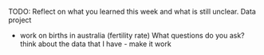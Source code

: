 TODO: Reflect on what you learned this week and what is still unclear.
Data project

- work on births in australia (fertility rate)
  What questions do you ask?
  think about the data that I have - make it work
